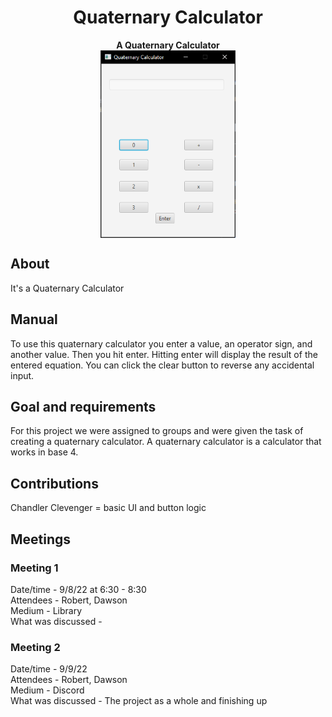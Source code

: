 <h1 align="center">Quaternary Calculator</h1>
<p align="center"><strong>A Quaternary Calculator</strong>
<br/>
<img height="300" align="center" src="./calc.PNG"/>

## About

It's a Quaternary Calculator

## Manual

To use this quaternary calculator you enter a value, an operator sign, and another value. Then you hit enter. 
Hitting enter will display the result of the entered equation. You can click the clear button to reverse any accidental 
input.

## Goal and requirements

For this project we were assigned to groups and were given the task of creating a quaternary calculator.
A quaternary calculator is a calculator that works in base 4.

## Contributions
Chandler Clevenger = basic UI and button logic

## Meetings
### Meeting 1
Date/time - 9/8/22 at 6:30 - 8:30 <br>
Attendees - Robert, Dawson <br>
Medium - Library <br>
What was discussed -  <br>

### Meeting 2 
Date/time - 9/9/22 <br>
Attendees - Robert, Dawson <br>
Medium - Discord <br>
What was discussed - The project as a whole and finishing up <br>